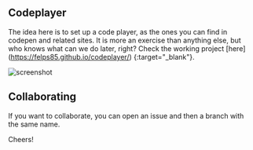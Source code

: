 ## Codeplayer

The idea here is to set up a code player, as the ones you can find in codepen and related sites.
It is more an exercise than anything else, but who knows what can we do later, right?
Check the working project [here] (https://felps85.github.io/codeplayer/) {:target="_blank"}.

![screenshot](https://cloud.githubusercontent.com/assets/20093881/21051646/3a6b6a30-be19-11e6-9596-7aad8f2d88ad.png)

## Collaborating
If you want to collaborate, you can open an issue and then a branch with the same name.


Cheers!
